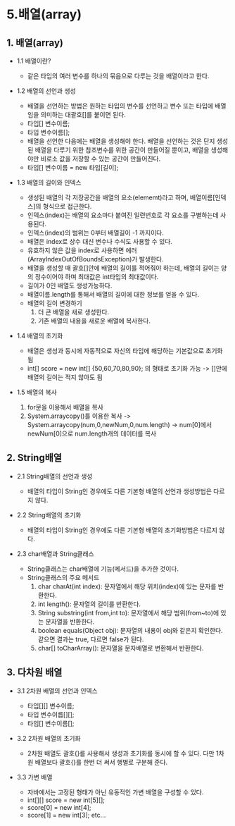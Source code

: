 # 5.배열(array)

## 1. 배열(array)

+ 1.1 배열이란?
  
  + 같은 타입의 여러 변수를 하나의 묶음으로 다루는 것을 배열이라고 한다.

+ 1.2 배열의 선언과 생성
  + 배열을 선언하는 방법은 원하는 타입의 변수를 선언하고 변수 또는 타입에 배열임을 의미하는 대괄호[]를 붙이면 된다.
  + 타입[] 변수이름;
  + 타입 변수이름[];
  + 배열을 선언한 다음에는 배열을 생성해야 한다. 배열을 선언하는 것은 단지 생성된 배열을 다루기 위한 참조변수를 위한 공간이 만들어질 뿐이고, 배열을 생성해야만 비로소 값을 저장할 수 있는 공간이 만들어진다.
  + 타입[] 변수이름 = new 타입[길이];

+ 1.3 배열의 길이와 인덱스
  + 생성된 배열의 각 저장공간을 배열의 요소(elememt)라고 하며, 배열이름[인덱스]의 형식으로 접근한다.
  + 인덱스(index)는 배열의 요소마다 붙여진 일련번호로 각 요소를 구별하는데 사용된다.
  + 인덱스(index)의 범위는 0부터 배열길이 -1 까지이다.
  + 배열은 index로 상수 대신 변수나 수식도 사용할 수 있다.
  + 유효하지 않은 값을 index로 사용하면 에러(ArrayIndexOutOfBoundsException)가 발생한다.
  + 배열을 생성할 때 괄호[]안에 배열의 길이를 적어줘야 하는데, 배열의 길이는 양의 정수이어야 하며 최대값은 int타입의 최대값이다.
  + 길이가 0인 배열도 생성가능하다.
  + 배열이름.length를 통해서 배열의 길이에 대한 정보를 얻을 수 있다.
  + 배열의 길이 변경하기
    1. 더 큰 배열을 새로 생성한다.
    2. 기존 배열의 내용을 새로운 배열에 복사한다.
 
+ 1.4 배열의 초기화
  + 배열은 생성과 동시에 자동적으로 자신의 타입에 해당하는 기본값으로 초기화됨
  + int[] score = new int[] {50,60,70,80,90}; 의 형태로 초기화 가능 -> []안에 배열의 길이는 적지 않아도 됨
    
+ 1.5 배열의 복사
  1. for문을 이용해서 배열을 복사
  2. System.arraycopy()를 이용한 복사 -> System.arraycopy(num,0,newNum,0,num.length) -> num[0]에서 newNum[0]으로 num.length개의 데이터를 복사

      
## 2. String배열

+ 2.1 String배열의 선언과 생성
  + 배열의 타입이 String인 경우에도 다른 기본형 배열의 선언과 생성방법은 다르지 않다.

+ 2.2 String배열의 초기화
  + 배열의 타입이 String인 경우에도 다른 기본형 배열의 초기화방법은 다르지 않다.

+ 2.3 char배열과 String클래스
  + String클래스는 char배열에 기능(메서드)을 추가한 것이다.
  + String클래스의 주요 메서드
    1. char charAt(int index): 문자열에서 해당 위치(index)에 있는 문자를 반환한다.
    2. int length(): 문자열의 길이를 반환한다.
    3. String substring(int from,int to): 문자열에서 해당 범위(from~to)에 있는 문자열을 반환한다.
    4. boolean equals(Object obj): 문자열의 내용이 obj와 같은지 확인한다. 같으면 결과는 true, 다르면 false가 된다.
    5. char[] toCharArray(): 문자열을 문자배열로 변환해서 반환한다.
    
## 3. 다차원 배열

+ 3.1 2차원 배열의 선언과 인덱스
  + 타입[][] 변수이름;
  + 타입 변수이릅[][];
  + 타입[] 변수이름[];

+ 3.2 2차원 배열의 초기화
  + 2차원 배열도 괄호{}를 사용해서 생성과 초기화를 동시에 할 수 있다. 다만 1차원 배열보다 괄호{}를 한번 더 써서 행별로 구분해 준다.

+ 3.3 가변 배열
  + 자바에서는 고정된 형태가 아닌 유동적인 가변 배열을 구성할 수 있다.
  + int[][] score = new int[5][];
  + score[0] = new int[4];
  + score[1] = new int[3]; etc...

